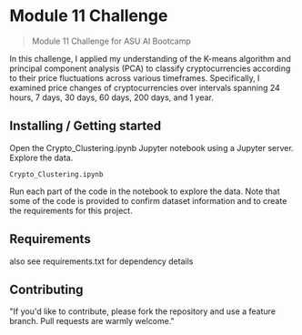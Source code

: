 #  Module 11 Challenge
> Module 11 Challenge for ASU AI Bootcamp

In this challenge, I applied my understanding of the K-means algorithm and principal component analysis (PCA) to classify cryptocurrencies according to their price fluctuations across various timeframes. Specifically, I examined price changes of cryptocurrencies over intervals spanning 24 hours, 7 days, 30 days, 60 days, 200 days, and 1 year.

## Installing / Getting started

Open the Crypto_Clustering.ipynb Jupyter notebook using a Jupyter server. Explore the data.

```jupyter lab
Crypto_Clustering.ipynb
```

Run each part of the code in the notebook to explore the data. Note that some of the code is provided to confirm dataset information and to create the requirements for this project.

## Requirements

also see requirements.txt for dependency details

## Contributing

"If you'd like to contribute, please fork the repository and use a feature
branch. Pull requests are warmly welcome."

